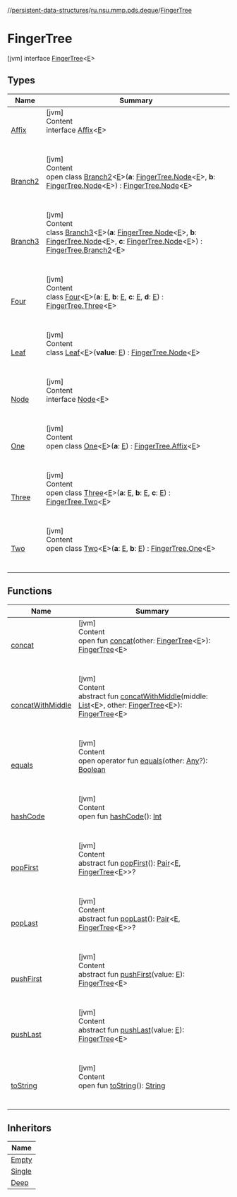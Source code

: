 //[persistent-data-structures](../../index.md)/[ru.nsu.mmp.pds.deque](../index.md)/[FingerTree](index.md)



# FingerTree  
 [jvm] interface [FingerTree](index.md)<[E](index.md)>   


## Types  
  
|  Name|  Summary| 
|---|---|
| <a name="ru.nsu.mmp.pds.deque/FingerTree.Affix///PointingToDeclaration/"></a>[Affix](-affix/index.md)| <a name="ru.nsu.mmp.pds.deque/FingerTree.Affix///PointingToDeclaration/"></a>[jvm]  <br>Content  <br>interface [Affix](-affix/index.md)<[E](-affix/index.md)>  <br><br><br>
| <a name="ru.nsu.mmp.pds.deque/FingerTree.Branch2///PointingToDeclaration/"></a>[Branch2](-branch2/index.md)| <a name="ru.nsu.mmp.pds.deque/FingerTree.Branch2///PointingToDeclaration/"></a>[jvm]  <br>Content  <br>open class [Branch2](-branch2/index.md)<[E](-branch2/index.md)>(**a**: [FingerTree.Node](-node/index.md)<[E](-branch2/index.md)>, **b**: [FingerTree.Node](-node/index.md)<[E](-branch2/index.md)>) : [FingerTree.Node](-node/index.md)<[E](-branch2/index.md)>   <br><br><br>
| <a name="ru.nsu.mmp.pds.deque/FingerTree.Branch3///PointingToDeclaration/"></a>[Branch3](-branch3/index.md)| <a name="ru.nsu.mmp.pds.deque/FingerTree.Branch3///PointingToDeclaration/"></a>[jvm]  <br>Content  <br>class [Branch3](-branch3/index.md)<[E](-branch3/index.md)>(**a**: [FingerTree.Node](-node/index.md)<[E](-branch3/index.md)>, **b**: [FingerTree.Node](-node/index.md)<[E](-branch3/index.md)>, **c**: [FingerTree.Node](-node/index.md)<[E](-branch3/index.md)>) : [FingerTree.Branch2](-branch2/index.md)<[E](-branch3/index.md)>   <br><br><br>
| <a name="ru.nsu.mmp.pds.deque/FingerTree.Four///PointingToDeclaration/"></a>[Four](-four/index.md)| <a name="ru.nsu.mmp.pds.deque/FingerTree.Four///PointingToDeclaration/"></a>[jvm]  <br>Content  <br>class [Four](-four/index.md)<[E](-four/index.md)>(**a**: [E](-four/index.md), **b**: [E](-four/index.md), **c**: [E](-four/index.md), **d**: [E](-four/index.md)) : [FingerTree.Three](-three/index.md)<[E](-four/index.md)>   <br><br><br>
| <a name="ru.nsu.mmp.pds.deque/FingerTree.Leaf///PointingToDeclaration/"></a>[Leaf](-leaf/index.md)| <a name="ru.nsu.mmp.pds.deque/FingerTree.Leaf///PointingToDeclaration/"></a>[jvm]  <br>Content  <br>class [Leaf](-leaf/index.md)<[E](-leaf/index.md)>(**value**: [E](-leaf/index.md)) : [FingerTree.Node](-node/index.md)<[E](-leaf/index.md)>   <br><br><br>
| <a name="ru.nsu.mmp.pds.deque/FingerTree.Node///PointingToDeclaration/"></a>[Node](-node/index.md)| <a name="ru.nsu.mmp.pds.deque/FingerTree.Node///PointingToDeclaration/"></a>[jvm]  <br>Content  <br>interface [Node](-node/index.md)<[E](-node/index.md)>  <br><br><br>
| <a name="ru.nsu.mmp.pds.deque/FingerTree.One///PointingToDeclaration/"></a>[One](-one/index.md)| <a name="ru.nsu.mmp.pds.deque/FingerTree.One///PointingToDeclaration/"></a>[jvm]  <br>Content  <br>open class [One](-one/index.md)<[E](-one/index.md)>(**a**: [E](-one/index.md)) : [FingerTree.Affix](-affix/index.md)<[E](-one/index.md)>   <br><br><br>
| <a name="ru.nsu.mmp.pds.deque/FingerTree.Three///PointingToDeclaration/"></a>[Three](-three/index.md)| <a name="ru.nsu.mmp.pds.deque/FingerTree.Three///PointingToDeclaration/"></a>[jvm]  <br>Content  <br>open class [Three](-three/index.md)<[E](-three/index.md)>(**a**: [E](-three/index.md), **b**: [E](-three/index.md), **c**: [E](-three/index.md)) : [FingerTree.Two](-two/index.md)<[E](-three/index.md)>   <br><br><br>
| <a name="ru.nsu.mmp.pds.deque/FingerTree.Two///PointingToDeclaration/"></a>[Two](-two/index.md)| <a name="ru.nsu.mmp.pds.deque/FingerTree.Two///PointingToDeclaration/"></a>[jvm]  <br>Content  <br>open class [Two](-two/index.md)<[E](-two/index.md)>(**a**: [E](-two/index.md), **b**: [E](-two/index.md)) : [FingerTree.One](-one/index.md)<[E](-two/index.md)>   <br><br><br>


## Functions  
  
|  Name|  Summary| 
|---|---|
| <a name="ru.nsu.mmp.pds.deque/FingerTree/concat/#ru.nsu.mmp.pds.deque.FingerTree[TypeParam(bounds=[kotlin.Any?])]/PointingToDeclaration/"></a>[concat](concat.md)| <a name="ru.nsu.mmp.pds.deque/FingerTree/concat/#ru.nsu.mmp.pds.deque.FingerTree[TypeParam(bounds=[kotlin.Any?])]/PointingToDeclaration/"></a>[jvm]  <br>Content  <br>open fun [concat](concat.md)(other: [FingerTree](index.md)<[E](index.md)>): [FingerTree](index.md)<[E](index.md)>  <br><br><br>
| <a name="ru.nsu.mmp.pds.deque/FingerTree/concatWithMiddle/#kotlin.collections.List[TypeParam(bounds=[kotlin.Any?])]#ru.nsu.mmp.pds.deque.FingerTree[TypeParam(bounds=[kotlin.Any?])]/PointingToDeclaration/"></a>[concatWithMiddle](concat-with-middle.md)| <a name="ru.nsu.mmp.pds.deque/FingerTree/concatWithMiddle/#kotlin.collections.List[TypeParam(bounds=[kotlin.Any?])]#ru.nsu.mmp.pds.deque.FingerTree[TypeParam(bounds=[kotlin.Any?])]/PointingToDeclaration/"></a>[jvm]  <br>Content  <br>abstract fun [concatWithMiddle](concat-with-middle.md)(middle: [List](https://kotlinlang.org/api/latest/jvm/stdlib/kotlin.collections/-list/index.html)<[E](index.md)>, other: [FingerTree](index.md)<[E](index.md)>): [FingerTree](index.md)<[E](index.md)>  <br><br><br>
| <a name="kotlin/Any/equals/#kotlin.Any?/PointingToDeclaration/"></a>[equals](../../ru.nsu.mmp.pds.map/-persistent-tree-map/-entry/index.md#%5Bkotlin%2FAny%2Fequals%2F%23kotlin.Any%3F%2FPointingToDeclaration%2F%5D%2FFunctions%2F-1173033453)| <a name="kotlin/Any/equals/#kotlin.Any?/PointingToDeclaration/"></a>[jvm]  <br>Content  <br>open operator fun [equals](../../ru.nsu.mmp.pds.map/-persistent-tree-map/-entry/index.md#%5Bkotlin%2FAny%2Fequals%2F%23kotlin.Any%3F%2FPointingToDeclaration%2F%5D%2FFunctions%2F-1173033453)(other: [Any](https://kotlinlang.org/api/latest/jvm/stdlib/kotlin/-any/index.html)?): [Boolean](https://kotlinlang.org/api/latest/jvm/stdlib/kotlin/-boolean/index.html)  <br><br><br>
| <a name="kotlin/Any/hashCode/#/PointingToDeclaration/"></a>[hashCode](../../ru.nsu.mmp.pds.map/-persistent-tree-map/-entry/index.md#%5Bkotlin%2FAny%2FhashCode%2F%23%2FPointingToDeclaration%2F%5D%2FFunctions%2F-1173033453)| <a name="kotlin/Any/hashCode/#/PointingToDeclaration/"></a>[jvm]  <br>Content  <br>open fun [hashCode](../../ru.nsu.mmp.pds.map/-persistent-tree-map/-entry/index.md#%5Bkotlin%2FAny%2FhashCode%2F%23%2FPointingToDeclaration%2F%5D%2FFunctions%2F-1173033453)(): [Int](https://kotlinlang.org/api/latest/jvm/stdlib/kotlin/-int/index.html)  <br><br><br>
| <a name="ru.nsu.mmp.pds.deque/FingerTree/popFirst/#/PointingToDeclaration/"></a>[popFirst](pop-first.md)| <a name="ru.nsu.mmp.pds.deque/FingerTree/popFirst/#/PointingToDeclaration/"></a>[jvm]  <br>Content  <br>abstract fun [popFirst](pop-first.md)(): [Pair](https://kotlinlang.org/api/latest/jvm/stdlib/kotlin/-pair/index.html)<[E](index.md), [FingerTree](index.md)<[E](index.md)>>?  <br><br><br>
| <a name="ru.nsu.mmp.pds.deque/FingerTree/popLast/#/PointingToDeclaration/"></a>[popLast](pop-last.md)| <a name="ru.nsu.mmp.pds.deque/FingerTree/popLast/#/PointingToDeclaration/"></a>[jvm]  <br>Content  <br>abstract fun [popLast](pop-last.md)(): [Pair](https://kotlinlang.org/api/latest/jvm/stdlib/kotlin/-pair/index.html)<[E](index.md), [FingerTree](index.md)<[E](index.md)>>?  <br><br><br>
| <a name="ru.nsu.mmp.pds.deque/FingerTree/pushFirst/#TypeParam(bounds=[kotlin.Any?])/PointingToDeclaration/"></a>[pushFirst](push-first.md)| <a name="ru.nsu.mmp.pds.deque/FingerTree/pushFirst/#TypeParam(bounds=[kotlin.Any?])/PointingToDeclaration/"></a>[jvm]  <br>Content  <br>abstract fun [pushFirst](push-first.md)(value: [E](index.md)): [FingerTree](index.md)<[E](index.md)>  <br><br><br>
| <a name="ru.nsu.mmp.pds.deque/FingerTree/pushLast/#TypeParam(bounds=[kotlin.Any?])/PointingToDeclaration/"></a>[pushLast](push-last.md)| <a name="ru.nsu.mmp.pds.deque/FingerTree/pushLast/#TypeParam(bounds=[kotlin.Any?])/PointingToDeclaration/"></a>[jvm]  <br>Content  <br>abstract fun [pushLast](push-last.md)(value: [E](index.md)): [FingerTree](index.md)<[E](index.md)>  <br><br><br>
| <a name="kotlin/Any/toString/#/PointingToDeclaration/"></a>[toString](../../ru.nsu.mmp.pds.map/-persistent-tree-map/-entry/index.md#%5Bkotlin%2FAny%2FtoString%2F%23%2FPointingToDeclaration%2F%5D%2FFunctions%2F-1173033453)| <a name="kotlin/Any/toString/#/PointingToDeclaration/"></a>[jvm]  <br>Content  <br>open fun [toString](../../ru.nsu.mmp.pds.map/-persistent-tree-map/-entry/index.md#%5Bkotlin%2FAny%2FtoString%2F%23%2FPointingToDeclaration%2F%5D%2FFunctions%2F-1173033453)(): [String](https://kotlinlang.org/api/latest/jvm/stdlib/kotlin/-string/index.html)  <br><br><br>


## Inheritors  
  
|  Name| 
|---|
| <a name="ru.nsu.mmp.pds.deque/Empty///PointingToDeclaration/"></a>[Empty](../-empty/index.md)
| <a name="ru.nsu.mmp.pds.deque/Single///PointingToDeclaration/"></a>[Single](../-single/index.md)
| <a name="ru.nsu.mmp.pds.deque/Deep///PointingToDeclaration/"></a>[Deep](../-deep/index.md)

